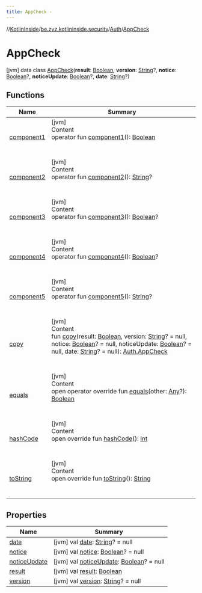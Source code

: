 ```yaml
---
title: AppCheck -
---
```

//[KotlinInside](../../../index.md)/[be.zvz.kotlininside.security](../../index.md)/[Auth](../index.md)/[AppCheck](index.md)



# AppCheck  
 [jvm] data class [AppCheck](index.md)(**result**: [Boolean](https://kotlinlang.org/api/latest/jvm/stdlib/kotlin/-boolean/index.html), **version**: [String](https://kotlinlang.org/api/latest/jvm/stdlib/kotlin/-string/index.html)?, **notice**: [Boolean](https://kotlinlang.org/api/latest/jvm/stdlib/kotlin/-boolean/index.html)?, **noticeUpdate**: [Boolean](https://kotlinlang.org/api/latest/jvm/stdlib/kotlin/-boolean/index.html)?, **date**: [String](https://kotlinlang.org/api/latest/jvm/stdlib/kotlin/-string/index.html)?)   


## Functions  
  
|  Name|  Summary| 
|---|---|
| <a name="be.zvz.kotlininside.security/Auth.AppCheck/component1/#/PointingToDeclaration/"></a>[component1](component1.md)| <a name="be.zvz.kotlininside.security/Auth.AppCheck/component1/#/PointingToDeclaration/"></a>[jvm]  <br>Content  <br>operator fun [component1](component1.md)(): [Boolean](https://kotlinlang.org/api/latest/jvm/stdlib/kotlin/-boolean/index.html)  <br><br><br>
| <a name="be.zvz.kotlininside.security/Auth.AppCheck/component2/#/PointingToDeclaration/"></a>[component2](component2.md)| <a name="be.zvz.kotlininside.security/Auth.AppCheck/component2/#/PointingToDeclaration/"></a>[jvm]  <br>Content  <br>operator fun [component2](component2.md)(): [String](https://kotlinlang.org/api/latest/jvm/stdlib/kotlin/-string/index.html)?  <br><br><br>
| <a name="be.zvz.kotlininside.security/Auth.AppCheck/component3/#/PointingToDeclaration/"></a>[component3](component3.md)| <a name="be.zvz.kotlininside.security/Auth.AppCheck/component3/#/PointingToDeclaration/"></a>[jvm]  <br>Content  <br>operator fun [component3](component3.md)(): [Boolean](https://kotlinlang.org/api/latest/jvm/stdlib/kotlin/-boolean/index.html)?  <br><br><br>
| <a name="be.zvz.kotlininside.security/Auth.AppCheck/component4/#/PointingToDeclaration/"></a>[component4](component4.md)| <a name="be.zvz.kotlininside.security/Auth.AppCheck/component4/#/PointingToDeclaration/"></a>[jvm]  <br>Content  <br>operator fun [component4](component4.md)(): [Boolean](https://kotlinlang.org/api/latest/jvm/stdlib/kotlin/-boolean/index.html)?  <br><br><br>
| <a name="be.zvz.kotlininside.security/Auth.AppCheck/component5/#/PointingToDeclaration/"></a>[component5](component5.md)| <a name="be.zvz.kotlininside.security/Auth.AppCheck/component5/#/PointingToDeclaration/"></a>[jvm]  <br>Content  <br>operator fun [component5](component5.md)(): [String](https://kotlinlang.org/api/latest/jvm/stdlib/kotlin/-string/index.html)?  <br><br><br>
| <a name="be.zvz.kotlininside.security/Auth.AppCheck/copy/#kotlin.Boolean#kotlin.String?#kotlin.Boolean?#kotlin.Boolean?#kotlin.String?/PointingToDeclaration/"></a>[copy](copy.md)| <a name="be.zvz.kotlininside.security/Auth.AppCheck/copy/#kotlin.Boolean#kotlin.String?#kotlin.Boolean?#kotlin.Boolean?#kotlin.String?/PointingToDeclaration/"></a>[jvm]  <br>Content  <br>fun [copy](copy.md)(result: [Boolean](https://kotlinlang.org/api/latest/jvm/stdlib/kotlin/-boolean/index.html), version: [String](https://kotlinlang.org/api/latest/jvm/stdlib/kotlin/-string/index.html)? = null, notice: [Boolean](https://kotlinlang.org/api/latest/jvm/stdlib/kotlin/-boolean/index.html)? = null, noticeUpdate: [Boolean](https://kotlinlang.org/api/latest/jvm/stdlib/kotlin/-boolean/index.html)? = null, date: [String](https://kotlinlang.org/api/latest/jvm/stdlib/kotlin/-string/index.html)? = null): [Auth.AppCheck](index.md)  <br><br><br>
| <a name="kotlin/Any/equals/#kotlin.Any?/PointingToDeclaration/"></a>[equals](../../../be.zvz.kotlininside.utils/-string-util/-companion/index.md#%5Bkotlin%2FAny%2Fequals%2F%23kotlin.Any%3F%2FPointingToDeclaration%2F%5D%2FFunctions%2F49489957)| <a name="kotlin/Any/equals/#kotlin.Any?/PointingToDeclaration/"></a>[jvm]  <br>Content  <br>open operator override fun [equals](../../../be.zvz.kotlininside.utils/-string-util/-companion/index.md#%5Bkotlin%2FAny%2Fequals%2F%23kotlin.Any%3F%2FPointingToDeclaration%2F%5D%2FFunctions%2F49489957)(other: [Any](https://kotlinlang.org/api/latest/jvm/stdlib/kotlin/-any/index.html)?): [Boolean](https://kotlinlang.org/api/latest/jvm/stdlib/kotlin/-boolean/index.html)  <br><br><br>
| <a name="kotlin/Any/hashCode/#/PointingToDeclaration/"></a>[hashCode](../../../be.zvz.kotlininside.utils/-string-util/-companion/index.md#%5Bkotlin%2FAny%2FhashCode%2F%23%2FPointingToDeclaration%2F%5D%2FFunctions%2F49489957)| <a name="kotlin/Any/hashCode/#/PointingToDeclaration/"></a>[jvm]  <br>Content  <br>open override fun [hashCode](../../../be.zvz.kotlininside.utils/-string-util/-companion/index.md#%5Bkotlin%2FAny%2FhashCode%2F%23%2FPointingToDeclaration%2F%5D%2FFunctions%2F49489957)(): [Int](https://kotlinlang.org/api/latest/jvm/stdlib/kotlin/-int/index.html)  <br><br><br>
| <a name="kotlin/Any/toString/#/PointingToDeclaration/"></a>[toString](../../../be.zvz.kotlininside.utils/-string-util/-companion/index.md#%5Bkotlin%2FAny%2FtoString%2F%23%2FPointingToDeclaration%2F%5D%2FFunctions%2F49489957)| <a name="kotlin/Any/toString/#/PointingToDeclaration/"></a>[jvm]  <br>Content  <br>open override fun [toString](../../../be.zvz.kotlininside.utils/-string-util/-companion/index.md#%5Bkotlin%2FAny%2FtoString%2F%23%2FPointingToDeclaration%2F%5D%2FFunctions%2F49489957)(): [String](https://kotlinlang.org/api/latest/jvm/stdlib/kotlin/-string/index.html)  <br><br><br>


## Properties  
  
|  Name|  Summary| 
|---|---|
| <a name="be.zvz.kotlininside.security/Auth.AppCheck/date/#/PointingToDeclaration/"></a>[date](date.md)| <a name="be.zvz.kotlininside.security/Auth.AppCheck/date/#/PointingToDeclaration/"></a> [jvm] val [date](date.md): [String](https://kotlinlang.org/api/latest/jvm/stdlib/kotlin/-string/index.html)? = null   <br>
| <a name="be.zvz.kotlininside.security/Auth.AppCheck/notice/#/PointingToDeclaration/"></a>[notice](notice.md)| <a name="be.zvz.kotlininside.security/Auth.AppCheck/notice/#/PointingToDeclaration/"></a> [jvm] val [notice](notice.md): [Boolean](https://kotlinlang.org/api/latest/jvm/stdlib/kotlin/-boolean/index.html)? = null   <br>
| <a name="be.zvz.kotlininside.security/Auth.AppCheck/noticeUpdate/#/PointingToDeclaration/"></a>[noticeUpdate](notice-update.md)| <a name="be.zvz.kotlininside.security/Auth.AppCheck/noticeUpdate/#/PointingToDeclaration/"></a> [jvm] val [noticeUpdate](notice-update.md): [Boolean](https://kotlinlang.org/api/latest/jvm/stdlib/kotlin/-boolean/index.html)? = null   <br>
| <a name="be.zvz.kotlininside.security/Auth.AppCheck/result/#/PointingToDeclaration/"></a>[result](result.md)| <a name="be.zvz.kotlininside.security/Auth.AppCheck/result/#/PointingToDeclaration/"></a> [jvm] val [result](result.md): [Boolean](https://kotlinlang.org/api/latest/jvm/stdlib/kotlin/-boolean/index.html)   <br>
| <a name="be.zvz.kotlininside.security/Auth.AppCheck/version/#/PointingToDeclaration/"></a>[version](version.md)| <a name="be.zvz.kotlininside.security/Auth.AppCheck/version/#/PointingToDeclaration/"></a> [jvm] val [version](version.md): [String](https://kotlinlang.org/api/latest/jvm/stdlib/kotlin/-string/index.html)? = null   <br>

